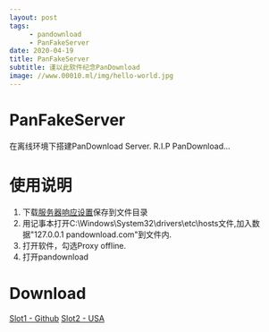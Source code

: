 ```yaml
---
layout: post
tags:
     - pandownload
     - PanFakeServer
date: 2020-04-19
title: PanFakeServer
subtitle: 谨以此软件纪念PanDownload
image: //www.00010.ml/img/hello-world.jpg
---
```


# PanFakeServer
在离线环境下搭建PanDownload Server.
R.I.P PanDownload...

# 使用说明
1. 下载[服务器响应设置](https://www.00010.ml/fileserv/response.txt)保存到文件目录
2. 用记事本打开C:\Windows\System32\drivers\etc\hosts文件,加入数据"127.0.0.1 pandownload.com"到文件内.
3. 打开软件，勾选Proxy offline.
4. 打开pandownload

# Download
[Slot1 - Github](https://www.00010.ml/fileserv/panfake-1-0.zip)
[Slot2 - USA](http://mycloud.00010.ml/panfake/panfake-1-0.zip)

